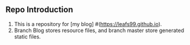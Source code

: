 ## Repo Introduction

1. This is a repository for [my blog] #(https://leafs99.github.io).
2. Branch Blog stores resource files, and branch master store generated static files.

